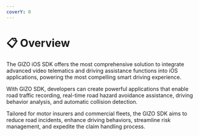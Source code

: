 ```yaml
---
coverY: 0
---
```


# 📋 Overview

The GIZO iOS SDK offers the most comprehensive solution to integrate advanced video telematics and driving assistance functions into iOS applications, powering the most compelling smart driving experience. &#x20;



With GIZO SDK, developers can create powerful applications that enable road traffic recording, real-time road hazard avoidance assistance, driving behavior analysis, and automatic collision detection.&#x20;



Tailored for motor insurers and commercial fleets, the GIZO SDK aims to reduce road incidents, enhance driving behaviors, streamline risk management, and expedite the claim handling process.&#x20;
